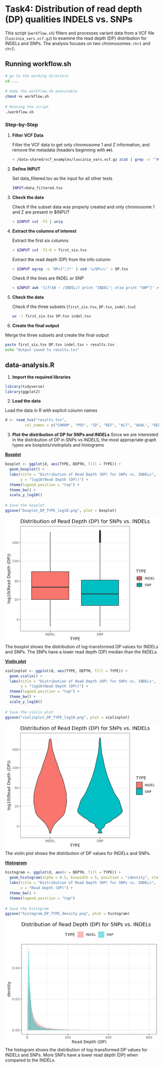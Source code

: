 # Task4: Distribution of read depth (DP) qualities INDELS vs. SNPs

This script (`workflow.sh`) filters and processes variant data from a VCF file (`luscinia_vars.vcf.gz`) to examine the read depth (DP) distribution for INDELs and SNPs. The analysis focuses on two chromosomes: `chr1` and `chrZ`.

## Running workflow.sh
```bash
# go to the working directory
cd ...

# make the workflow.sh executable
chmod +x workflow.sh

# Running the script
./workflow.sh
```

### Step-by-Step

1. **Filter VCF Data**
   
   Filter the VCF data to get only chromosome 1 and Z information, and remove the metadata (headers beginning with `##`).

   ```bash
   < /data-shared/vcf_examples/luscinia_vars.vcf.gz zcat | grep -v '^##' | tail -c+2 | grep -e 'chr1\s' -e 'chrZ\s' > data_filtered.tsv

3. **Define INPUT**
   
   Set data_filtered.tsv as the input for all other tests
   
   ```bash
   INPUT=data_filtered.tsv

5. **Check the data**
   
   Check if the subset data was properly created and only chromosome 1 and Z are present in $INPUT
   
   ```bash
   < $INPUT cut -f1 | uniq

7. **Extract the columns of interest**
   
   Extract the first six columns
   ```bash
   < $INPUT cut -f1-6 > first_six.tsv
   ```

   Extract the read depth (DP) from the info column
   ```bash
   < $INPUT egrep -o 'DP=[^;]*' | sed 's/DP=//' > DP.tsv
   ```
   
   Check if the lines are INDEL or SNP
   ```bash
   < $INPUT awk '{if($0 ~ /INDEL/) print "INDEL"; else print "SNP"}' > indel.tsv
   ```
   
8. **Check the data**
   
   Check if the three subsets (`first_six.tsv`, `DP.tsv`, `indel.tsv`)
   ```bash
   wc -l first_six.tsv DP.tsv indel.tsv
   ```

10. **Create the final output**
    
   Merge the three subsets and create the final output
   ```bash
   paste first_six.tsv DP.tsv indel.tsv > results.tsv
   echo "Output saved to results.tsv"
   ```

## data-analysis.R
1. **Import the required libraries**
```R
library(tidyverse)
library(ggplot2)
````

2. **Load the data**

Load the data in R with explicit column names
```R
d <- read_tsv("results.tsv", 
         col_names = c("CHROM", "POS", "ID", "REF", "ALT", "QUAL", "DEPTH", "TYPE")) 
```

3. **Plot the distribution of DP for SNPs and INDELs**
Since we are interested in the distribution of DP in SNPs vs INDELS, the most appropriate graph types are boxplots/violinplots and histograms

**<ins>Boxplot</ins>**
```R
boxplot <- ggplot(d, aes(TYPE, DEPTH, fill = TYPE)) + 
  geom_boxplot() +
  labs(title = "Distribution of Read Depth (DP) for SNPs vs. INDELs",
       y = "log10(Read Depth (DP))") +
  theme(legend.position = "top") +
  theme_bw() + 
  scale_y_log10()

# Save the boxplot
ggsave("boxplot_DP_TYPE_log10.png", plot = boxplot)
```
![Image of the boxplot](https://github.com/morenohugo/task4/blob/main/boxplot_DP_TYPE_log10.png)
The boxplot shows the distribution of log-transformed DP values for INDELs and SNPs. The SNPs have a lower read depth (DP) median than the INDELs.

**<ins>Violin plot</ins>**
```R
violinplot <- ggplot(d, aes(TYPE, DEPTH, fill = TYPE)) + 
  geom_violin() +
  labs(title = "Distribution of Read Depth (DP) for SNPs vs. INDELs",
       y = "log10(Read Depth (DP))") + 
  theme(legend.position = "top") +
  theme_bw() + 
  scale_y_log10()

# Save the violin plot
ggsave("violinplot_DP_TYPE_log10.png", plot = violinplot)
```
![Image of the violinplot](https://github.com/morenohugo/task4/blob/main/violinplot_DP_TYPE_log10.png)
The violin plot shows the distribution of DP values for INDELs and SNPs. 

**<ins>Histogram</ins>**
```R
histogram <- ggplot(d, aes(x = DEPTH, fill = TYPE)) +
  geom_histogram(alpha = 0.5, binwidth = 5, position = "identity", stat = "density") +
  labs(title = "Distribution of Read Depth (DP) for SNPs vs. INDELs",
       x = "Read Depth (DP)") +
  theme_bw() +
  theme(legend.position = "top")

# Save the histogram
ggsave("histogram_DP_TYPE_density.png", plot = histogram)
```
![Image of the histogram](https://github.com/morenohugo/task4/blob/main/histogram_DP_TYPE_density.png)
The histogram shows the distribution of log-transformed DP values for INDELs and SNPs. More SNPs have a lower read depth (DP) when compared to the INDELs.
